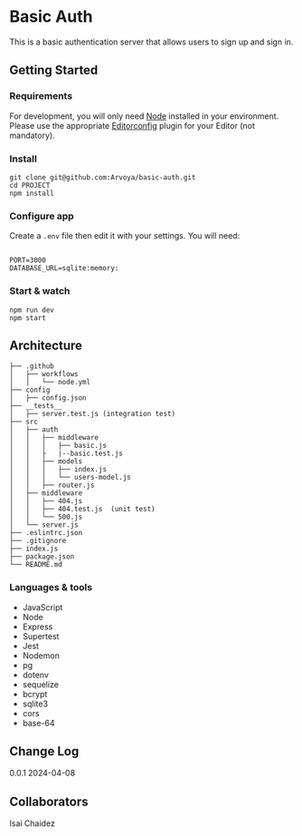 # Basic Auth

This is a basic authentication server that allows users to sign up and sign in.

## Getting Started

### Requirements

For development, you will only need [Node](http://nodejs.org/) installed in your
environment.
Please use the appropriate [Editorconfig](http://editorconfig.org/) plugin for your
Editor (not mandatory).

### Install

    git clone git@github.com:Arvoya/basic-auth.git
    cd PROJECT
    npm install

### Configure app

Create a `.env` file then edit it with your settings. You will need:

``` text

PORT=3000
DATABASE_URL=sqlite:memory:

```

### Start & watch

    npm run dev
    npm start

## Architecture

```text
├── .github
│   ├── workflows
│   │   └── node.yml
├── config
│   ├── config.json
├── __tests__
│   ├── server.test.js (integration test)
├── src
│   ├── auth
│   │   ├── middleware
│   │   │   ├── basic.js
│   │   ├   |--basic.test.js
│   │   ├── models
│   │   │   ├── index.js
│   │   │   └── users-model.js
│   │   ├── router.js
│   ├── middleware
│   │   ├── 404.js
│   │   ├── 404.test.js  (unit test)
│   │   └── 500.js
│   └── server.js
├── .eslintrc.json
├── .gitignore
├── index.js
├── package.json
└── README.md
```

### Languages & tools

* JavaScript 
* Node
* Express
* Supertest
* Jest
* Nodemon
* pg
* dotenv
* sequelize
* bcrypt
* sqlite3
* cors
* base-64

## Change Log

0.0.1 2024-04-08 

## Collaborators

Isai Chaidez
